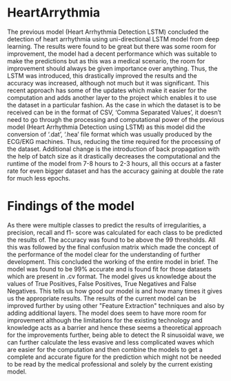 # HeartArrythmia
The previous model (Heart Arrhythmia Detection LSTM) concluded the detection
of heart arrhythmia using uni-directional LSTM model from deep learning. The results were
found to be great but there was some room for improvement, the model had a decent
performance which was suitable to make the predictions but as this was a medical scenario, the
room for improvement should always be given importance over anything. Thus, the LSTM was
introduced, this drastically improved the results and the accuracy was increased, although not
much but it was significant. This recent approach has some of the updates which make it easier
for the computation and adds another layer to the project which enables it to use the dataset in
a particular fashion. As the case in which the dataset is to be received can be in the format of
CSV, ‘Comma Separated Values’, it doesn’t need to go through the processing and
computational power of the previous model (Heart Arrhythmia Detection using LSTM) as this
model did the conversion of ‘.dat’, ‘.hea’ file format which was usually produced by the
ECG/EKG machines. Thus, reducing the time required for the processing of the dataset.
Additional change is the introduction of back propagation with the help of batch size as it
drastically decreases the computational and the runtime of the model from 7-8 hours to 2-3
hours, all this occurs at a faster rate for even bigger dataset and has the accuracy gaining at
double the rate for much less epochs.


# Findings of the model
As there were multiple classes to predict the results of irregularities, a precision, recall and f1-
score was calculated for each class to be predicted the results of. The accuracy was found to be
above the 99 thresholds. All this was followed by the final confusion matrix which made the
concept of the performance of the model clear for the understanding of further development.
This concluded the working of the entire model in brief. The model was found to be 99%
accurate and is found fit for those datasets which are present in .cv format. The model gives us
knowledge about the values of True Positives, False Positives, True Negatives and False
Negatives. This tells us how good our model is and how many times it gives us the appropriate
results. The results of the current model can be improved further by using other "Feature
Extraction" techniques and also by adding additional layers. The model does seem to have more
room for improvement although the limitations for the existing technology and knowledge acts
as a barrier and hence these seems a theoretical approach for the improvements further, being
able to detect the R sinusoidal wave, we can further calculate the less evasive and less
complicated waves which are easier for the computation and then combine the models to get a
complete and accurate figure for the prediction which might not be needed to be read by the
medical professional and solely by the current existing model.
